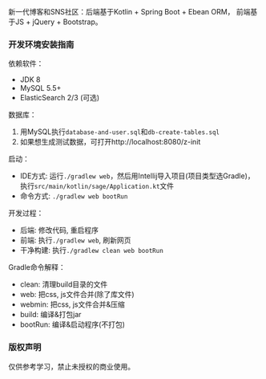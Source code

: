 新一代博客和SNS社区：后端基于Kotlin + Spring Boot + Ebean ORM， 前端基于JS + jQuery + Bootstrap。

### 开发环境安装指南

依赖软件：

- JDK 8
- MySQL 5.5+
- ElasticSearch 2/3 (可选)

数据库：

1. 用MySQL执行`database-and-user.sql`和`db-create-tables.sql`
2. 如果想生成测试数据，可打开http://localhost:8080/z-init

启动：

- IDE方式: 运行`./gradlew web`，然后用Intellij导入项目(项目类型选Gradle)，执行`src/main/kotlin/sage/Application.kt`文件
- 命令方式: `./gradlew web bootRun`

开发过程：

- 后端: 修改代码, 重启程序
- 前端: 执行`./gradlew web`, 刷新网页
- 干净构建: 执行`./gradlew clean web bootRun`

Gradle命令解释：

- clean: 清理build目录的文件
- web: 把css, js文件合并(除了库文件)
- webmin: 把css, js文件合并&压缩
- build: 编译&打包jar
- bootRun: 编译&启动程序(不打包)

### 版权声明

仅供参考学习，禁止未授权的商业使用。